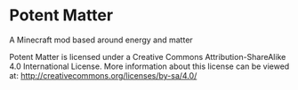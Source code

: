 # Potent Matter
A Minecraft mod based around energy and matter

Potent Matter is licensed under a Creative Commons Attribution-ShareAlike 4.0 International License.
More information about this license can be viewed at: http://creativecommons.org/licenses/by-sa/4.0/
